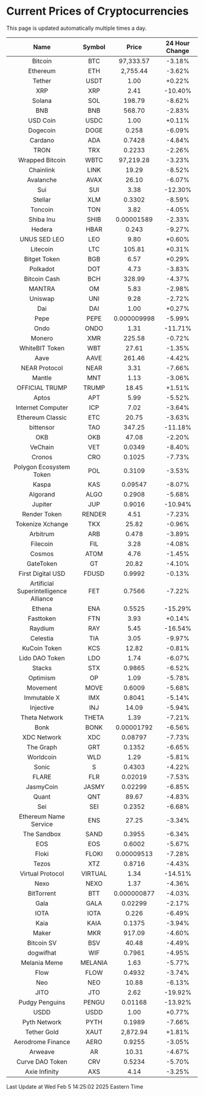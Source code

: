# Current Prices of Cryptocurrencies
This page is updated automatically multiple times a day.

| Name | Symbol | Price | 24 Hour Change |
| :---: |:---:| :---: | :---: |
| Bitcoin | BTC | 97,333.57 | -3.18% |
| Ethereum | ETH | 2,755.44 | -3.62% |
| Tether | USDT | 1.00 | +0.22% |
| XRP | XRP | 2.41 | -10.40% |
| Solana | SOL | 198.79 | -8.62% |
| BNB | BNB | 568.70 | -2.83% |
| USD Coin | USDC | 1.00 | +0.11% |
| Dogecoin | DOGE | 0.258 | -6.09% |
| Cardano | ADA | 0.7428 | -4.84% |
| TRON | TRX | 0.2233 | -2.26% |
| Wrapped Bitcoin | WBTC | 97,219.28 | -3.23% |
| Chainlink | LINK | 19.29 | -8.52% |
| Avalanche | AVAX | 26.10 | -6.07% |
| Sui | SUI | 3.38 | -12.30% |
| Stellar | XLM | 0.3302 | -8.59% |
| Toncoin | TON | 3.82 | -4.05% |
| Shiba Inu | SHIB | 0.00001589 | -2.33% |
| Hedera | HBAR | 0.243 | -9.27% |
| UNUS SED LEO | LEO | 9.80 | +0.60% |
| Litecoin | LTC | 105.81 | +0.31% |
| Bitget Token | BGB | 6.57 | +0.29% |
| Polkadot | DOT | 4.73 | -3.83% |
| Bitcoin Cash | BCH | 328.99 | -4.37% |
| MANTRA | OM | 5.83 | -2.98% |
| Uniswap | UNI | 9.28 | -2.72% |
| Dai | DAI | 1.00 | +0.27% |
| Pepe | PEPE | 0.000009998 | -5.99% |
| Ondo | ONDO | 1.31 | -11.71% |
| Monero | XMR | 225.58 | -0.72% |
| WhiteBIT Token | WBT | 27.61 | -1.35% |
| Aave | AAVE | 261.46 | -4.42% |
| NEAR Protocol | NEAR | 3.31 | -7.66% |
| Mantle | MNT | 1.13 | -3.06% |
| OFFICIAL TRUMP | TRUMP | 18.45 | +1.51% |
| Aptos | APT | 5.99 | -5.52% |
| Internet Computer | ICP | 7.02 | -3.64% |
| Ethereum Classic | ETC | 20.75 | -3.63% |
| bittensor | TAO | 347.25 | -11.18% |
| OKB | OKB | 47.08 | -2.20% |
| VeChain | VET | 0.0349 | -8.40% |
| Cronos | CRO | 0.1025 | -7.73% |
| Polygon Ecosystem Token | POL | 0.3109 | -3.53% |
| Kaspa | KAS | 0.09547 | -8.07% |
| Algorand | ALGO | 0.2908 | -5.68% |
| Jupiter | JUP | 0.9016 | -10.94% |
| Render Token | RENDER | 4.51 | -7.23% |
| Tokenize Xchange | TKX | 25.82 | -0.96% |
| Arbitrum | ARB | 0.478 | -3.89% |
| Filecoin | FIL | 3.28 | -4.08% |
| Cosmos | ATOM | 4.76 | -1.45% |
| GateToken | GT | 20.82 | -4.10% |
| First Digital USD | FDUSD | 0.9992 | -0.13% |
| Artificial Superintelligence Alliance | FET | 0.7566 | -7.22% |
| Ethena | ENA | 0.5525 | -15.29% |
| Fasttoken | FTN | 3.93 | +0.14% |
| Raydium | RAY | 5.45 | -16.54% |
| Celestia | TIA | 3.05 | -9.97% |
| KuCoin Token | KCS | 12.82 | -0.81% |
| Lido DAO Token | LDO | 1.74 | -6.07% |
| Stacks | STX | 0.9865 | -6.52% |
| Optimism | OP | 1.09 | -5.78% |
| Movement | MOVE | 0.6009 | -5.68% |
| Immutable X | IMX | 0.8041 | -5.14% |
| Injective | INJ | 14.09 | -5.94% |
| Theta Network | THETA | 1.39 | -7.21% |
| Bonk | BONK | 0.00001792 | -6.56% |
| XDC Network | XDC | 0.08797 | -7.73% |
| The Graph | GRT | 0.1352 | -6.65% |
| Worldcoin | WLD | 1.29 | -5.81% |
| Sonic | S | 0.4303 | -4.22% |
| FLARE | FLR | 0.02019 | -7.53% |
| JasmyCoin | JASMY | 0.02299 | -6.85% |
| Quant | QNT | 89.67 | -4.83% |
| Sei | SEI | 0.2352 | -6.68% |
| Ethereum Name Service | ENS | 27.25 | -3.34% |
| The Sandbox | SAND | 0.3955 | -6.34% |
| EOS | EOS | 0.6002 | -5.67% |
| Floki | FLOKI | 0.00009513 | -7.28% |
| Tezos | XTZ | 0.8716 | -4.43% |
| Virtual Protocol | VIRTUAL | 1.34 | -14.51% |
| Nexo | NEXO | 1.37 | -4.36% |
| BitTorrent | BTT | 0.000000877 | -4.03% |
| Gala | GALA | 0.02299 | -2.17% |
| IOTA | IOTA | 0.226 | -6.49% |
| Kaia | KAIA | 0.1375 | -3.94% |
| Maker | MKR | 917.09 | -4.60% |
| Bitcoin SV | BSV | 40.48 | -4.49% |
| dogwifhat | WIF | 0.7961 | -4.95% |
| Melania Meme | MELANIA | 1.63 | -5.77% |
| Flow | FLOW | 0.4932 | -3.74% |
| Neo | NEO | 10.88 | -6.13% |
| JITO | JTO | 2.62 | -19.92% |
| Pudgy Penguins | PENGU | 0.01168 | -13.92% |
| USDD | USDD | 1.00 | +0.77% |
| Pyth Network | PYTH | 0.1989 | -7.66% |
| Tether Gold | XAUT | 2,872.94 | +1.81% |
| Aerodrome Finance | AERO | 0.9255 | -3.05% |
| Arweave | AR | 10.31 | -4.67% |
| Curve DAO Token | CRV | 0.5234 | -5.70% |
| Axie Infinity | AXS | 4.14 | -3.25% |

Last Update at Wed Feb  5 14:25:02 2025 Eastern Time